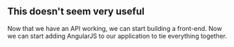 ##  This doesn't seem very useful

Now that we have an API working, we can start building a front-end. Now we can start adding AngularJS to 
our application to tie everything together.
